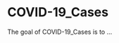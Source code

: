 
# COVID-19_Cases

<!-- badges: start -->
<!-- badges: end -->

The goal of COVID-19_Cases is to ...

